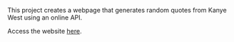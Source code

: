 <p>This project creates a webpage that generates random quotes from Kanye West using an online API.</p>
<p>Access the website <a href='https://briannavance.com/Kanye-West-Tweets'> here</a>.</p>
